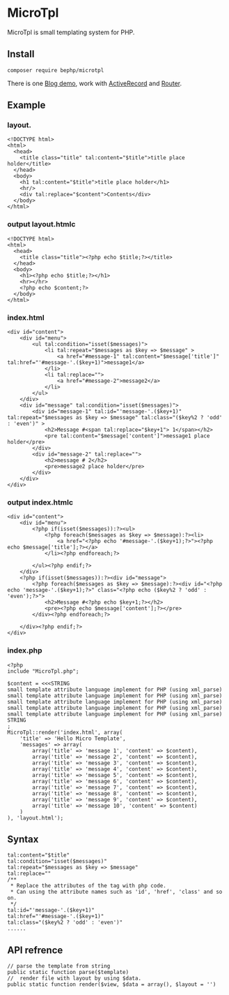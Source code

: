 # MicroTpl

MicroTpl is small templating system for PHP.

## Install

    composer require bephp/microtpl 

There is one [Blog demo](https://github.com/bephp/blog), work with [ActiveRecord](https://github.com/bephp/activerecord) and [Router](https://github.com/bephp/router).

## Example
### layout.

	<!DOCTYPE html>
	<html>
	  <head>
		<title class="title" tal:content="$title">title place holder</title>
	  </head>
	  <body>
		<h1 tal:content="$title">title place holder</h1>
		<hr/>
		<div tal:replace="$content">Contents</div>
	  </body>
	</html>

### output layout.htmlc

	<!DOCTYPE html>
	<html>
	  <head>
		<title class="title"><?php echo $title;?></title>
	  </head>
	  <body>
		<h1><?php echo $title;?></h1>
		<hr></hr>
		<?php echo $content;?>
	  </body>
	</html>
	
### index.html

	<div id="content">
		<div id="menu">
			<ul tal:condition="isset($messages)">
				<li tal:repeat="$messages as $key => $message" >
					<a href="#message-1" tal:content="$message['title']" tal:href="'#message-'.($key+1)">message1</a>
				</li>
				<li tal:replace="">
					<a href="#message-2">message2</a>
				</li>
			</ul>
		</div>
		<div id="message" tal:condition="isset($messages)">
			<div id="message-1" tal:id="'message-'.($key+1)" tal:repeat="$messages as $key => $message" tal:class="($key%2 ? 'odd' : 'even')" >
				<h2>Message #<span tal:replace="$key+1"> 1</span></h2>
				<pre tal:content="$message['content']">message1 place holder</pre>
			</div>
			<div id="message-2" tal:replace="">
				<h2>message # 2</h2>
				<pre>message2 place holder</pre>
			</div>
		</div>
	</div>   

### output index.htmlc

	<div id="content">
		<div id="menu">
			<?php if(isset($messages)):?><ul>
				<?php foreach($messages as $key => $message):?><li>
					<a href="<?php echo '#message-'.($key+1);?>"><?php echo $message['title'];?></a>
				</li><?php endforeach;?>
				
			</ul><?php endif;?>
		</div>
		<?php if(isset($messages)):?><div id="message">
			<?php foreach($messages as $key => $message):?><div id="<?php echo 'message-'.($key+1);?>" class="<?php echo ($key%2 ? 'odd' : 'even');?>">
				<h2>Message #<?php echo $key+1;?></h2>
				<pre><?php echo $message['content'];?></pre>
			</div><?php endforeach;?>
			
		</div><?php endif;?>
	</div>
	
### index.php

	<?php
	include "MicroTpl.php";

	$content = <<<STRING
	small template attribute language implement for PHP (using xml_parse)
	small template attribute language implement for PHP (using xml_parse)
	small template attribute language implement for PHP (using xml_parse)
	small template attribute language implement for PHP (using xml_parse)
	small template attribute language implement for PHP (using xml_parse)
	STRING
	;
	MicroTpl::render('index.html', array(
		'title' => 'Hello Micro Template', 
		'messages' => array(
			array('title' => 'message 1', 'content' => $content),
			array('title' => 'message 2', 'content' => $content),
			array('title' => 'message 3', 'content' => $content),
			array('title' => 'message 4', 'content' => $content),
			array('title' => 'message 5', 'content' => $content),
			array('title' => 'message 6', 'content' => $content),
			array('title' => 'message 7', 'content' => $content),
			array('title' => 'message 8', 'content' => $content),
			array('title' => 'message 9', 'content' => $content),
			array('title' => 'message 10', 'content' => $content)
		)
	), 'layout.html');
	
## Syntax

    tal:content="$title"
	tal:condition="isset($messages)"	
	tal:repeat="$messages as $key => $message"
	tal:replace=""
	/**
	 * Replace the attributes of the tag with php code. 
	 * Can using the attribute names such as 'id', 'href', 'class' and so on.
	 */
	tal:id="'message-'.($key+1)"
	tal:href="'#message-'.($key+1)"
	tal:class="($key%2 ? 'odd' : 'even')" 
	......

## API refrence

	// parse the template from string 
	public static function parse($template)
	//	render file with layout by using $data.
	public static function render($view, $data = array(), $layout = '')	
